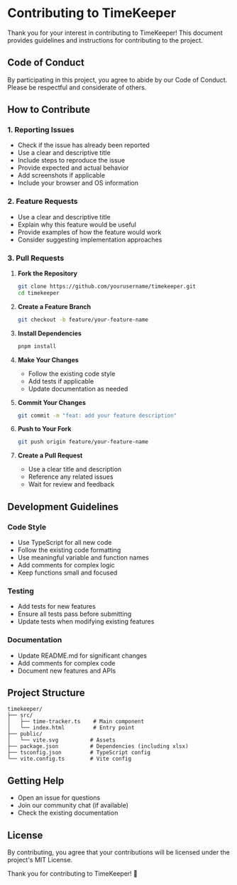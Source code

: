 # Contributing to TimeKeeper

Thank you for your interest in contributing to TimeKeeper! This document provides guidelines and instructions for contributing to the project.

## Code of Conduct

By participating in this project, you agree to abide by our Code of Conduct. Please be respectful and considerate of others.

## How to Contribute

### 1. Reporting Issues

- Check if the issue has already been reported
- Use a clear and descriptive title
- Include steps to reproduce the issue
- Provide expected and actual behavior
- Add screenshots if applicable
- Include your browser and OS information

### 2. Feature Requests

- Use a clear and descriptive title
- Explain why this feature would be useful
- Provide examples of how the feature would work
- Consider suggesting implementation approaches

### 3. Pull Requests

1. **Fork the Repository**

   ```bash
   git clone https://github.com/yourusername/timekeeper.git
   cd timekeeper
   ```
2. **Create a Feature Branch**

   ```bash
   git checkout -b feature/your-feature-name
   ```
3. **Install Dependencies**

   ```bash
   pnpm install
   ```
4. **Make Your Changes**

   - Follow the existing code style
   - Add tests if applicable
   - Update documentation as needed
5. **Commit Your Changes**

   ```bash
   git commit -m "feat: add your feature description"
   ```
6. **Push to Your Fork**

   ```bash
   git push origin feature/your-feature-name
   ```
7. **Create a Pull Request**

   - Use a clear title and description
   - Reference any related issues
   - Wait for review and feedback

## Development Guidelines

### Code Style

- Use TypeScript for all new code
- Follow the existing code formatting
- Use meaningful variable and function names
- Add comments for complex logic
- Keep functions small and focused

### Testing

- Add tests for new features
- Ensure all tests pass before submitting
- Update tests when modifying existing features

### Documentation

- Update README.md for significant changes
- Add comments for complex code
- Document new features and APIs

## Project Structure

```
timekeeper/
├── src/
│   ├── time-tracker.ts    # Main component
│   └── index.html         # Entry point
├── public/
│   └── vite.svg          # Assets
├── package.json          # Dependencies (including xlsx)
├── tsconfig.json         # TypeScript config
└── vite.config.ts        # Vite config
```

## Getting Help

- Open an issue for questions
- Join our community chat (if available)
- Check the existing documentation

## License

By contributing, you agree that your contributions will be licensed under the project's MIT License.

Thank you for contributing to TimeKeeper! 🚀
